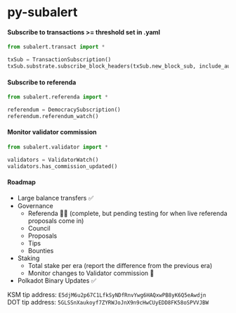 # py-subalert

#### Subscribe to transactions >= threshold set in .yaml
```python
from subalert.transact import *

txSub = TransactionSubscription()
txSub.substrate.subscribe_block_headers(txSub.new_block_sub, include_author=True)
```

#### Subscribe to referenda
```python 
from subalert.referenda import *

referendum = DemocracySubscription()
referendum.referendum_watch()
```

#### Monitor validator commission
```python
from subalert.validator import *

validators = ValidatorWatch()
validators.has_commission_updated()
```

#### Roadmap  
- Large balance transfers ✅
- Governance
    - Referenda 🔄✅ (complete, but pending testing for when live referenda proposals come in)
    - Council
    - Proposals 
    - Tips
    - Bounties
- Staking
    - Total stake per era (report the difference from the previous era)
    - Monitor changes to Validator commission 🔄
- Polkadot Binary Updates ✅



KSM tip address: `E5djM6u2p67C1LfkSyNDfRnvYwg6HAQxwPB8yK6Q5eAwdjn`  
DOT tip address: `5GLSSnXaukoyf7ZYRWJoJnX9n9cHwCUyEDD8FK58oSPVVJBW`
